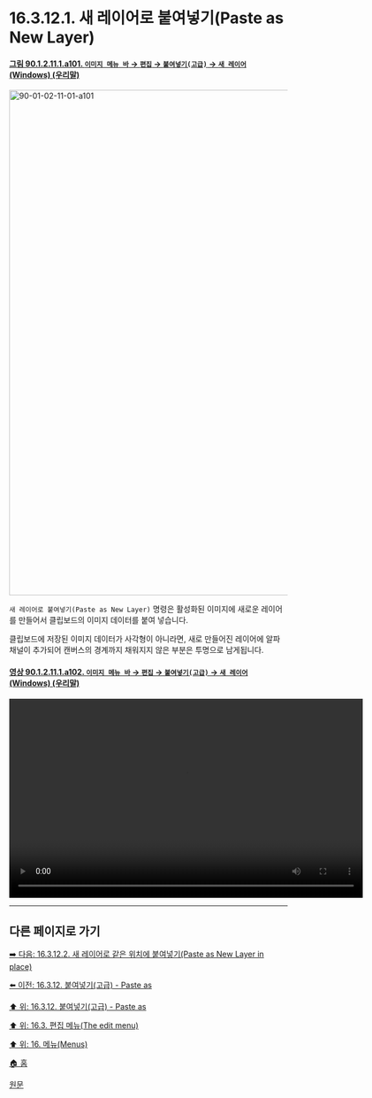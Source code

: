 # 16.3.12.1. 새 레이어로 붙여넣기(Paste as New Layer)

<a id="90-01-02-11-01-a101"></a>

#### [그림 90.1.2.11.1.a101. `이미지 메뉴 바` → `편집` → `붙여넣기(고급)` → `새 레이어` (Windows) (우리말)](./90-01-02-11-01-new_layer.md#90-01-02-11-01-a101)
<img width="745" height="914" alt="90-01-02-11-01-a101" src="https://github.com/user-attachments/assets/16dcaba3-8d40-4df8-a50c-353215a16a4d" />

`새 레이어로 붙여넣기(Paste as New Layer)` 명령은 활성화된 이미지에 새로운 레이어를 만들어서 클립보드의 이미지 데이터를 붙여 넣습니다.

클립보드에 저장된 이미지 데이터가 사각형이 아니라면, 새로 만들어진 레이어에 알파 채널이 추가되어 캔버스의 경계까지 채워지지 않은 부분은 투명으로 남게됩니다.

<a id="90-01-02-11-01-a102"></a>

#### [영상 90.1.2.11.1.a102. `이미지 메뉴 바` → `편집` → `붙여넣기(고급)` → `새 레이어` (Windows) (우리말)](./90-01-02-11-01-new_layer.md#90-01-02-11-01-a102)
<video controls="controls" width="640" height="360" src="https://github.com/user-attachments/assets/d1e4b402-d96a-43c9-bcfd-e7f0f2e7d2c6"></video>

***

## 다른 페이지로 가기

[➡️ 다음: 16.3.12.2. 새 레이어로 같은 위치에 붙여넣기(Paste as New Layer in place)](./16-03-12-02-new_layer_in_place.md)

[⬅️ 이전: 16.3.12. 붙여넣기(고급) - Paste as](./16-03-12-00-paste_as.md)

[⬆️ 위: 16.3.12. 붙여넣기(고급) - Paste as](./16-03-12-00-paste_as.md)

[⬆️ 위: 16.3. 편집 메뉴(The edit menu)](./16-03-00-the-edit-menu.md)

[⬆️ 위: 16. 메뉴(Menus)](./16-00-menus.md)

[🏠 홈](./00-home.md)

[원문](https://docs.gimp.org/2.10/ko/gimp-edit-paste-as.html#gimp-edit-paste-as-new-layer)
